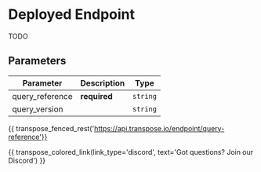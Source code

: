 # Deployed Endpoint

TODO

## Parameters
| Parameter     | Description                                                                          | Type     | 
|---------------|--------------------------------------------------------------------------------------|----------|
| query_reference      | **required**  | `string` | 
| query_version |     | `string` | 

{{ transpose_fenced_rest('https://api.transpose.io/endpoint/query-reference'}}

{{ transpose_colored_link(link_type='discord', text='Got questions?  Join our Discord') }}
